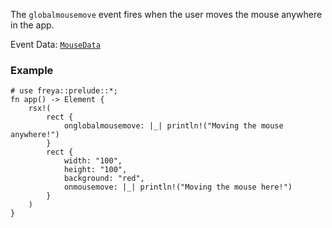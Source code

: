 The `globalmousemove` event fires when the user moves the mouse anywhere in the app.

Event Data: [`MouseData`](crate::events::MouseData)

### Example

```rust, no_run
# use freya::prelude::*;
fn app() -> Element {
    rsx!(
        rect {
            onglobalmousemove: |_| println!("Moving the mouse anywhere!")
        }
        rect {
            width: "100",
            height: "100",
            background: "red",
            onmousemove: |_| println!("Moving the mouse here!")
        }
    )
}
```